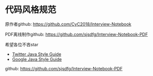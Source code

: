 # 代码风格规范

原作者github: https://github.com/CyC2018/Interview-Notebook

PDF离线制作github: https://github.com/sjsdfg/Interview-Notebook-PDF

希望各位不吝star



- [Twitter Java Style Guide](https://github.com/twitter/commons/blob/master/src/java/com/twitter/common/styleguide.mde)
- [Google Java Style Guide](http://google.github.io/styleguide/javaguide.html)

github: https://github.com/sjsdfg/Interview-Notebook-PDF